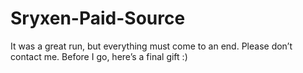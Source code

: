 # Sryxen-Paid-Source
It was a great run, but everything must come to an end. Please don’t contact me. Before I go, here’s a final gift :)
